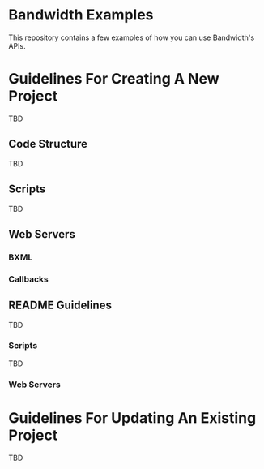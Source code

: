 # Bandwidth Examples

This repository contains a few examples of how you can use Bandwidth's APIs.

# Guidelines For Creating A New Project

TBD

## Code Structure

TBD

## Scripts

TBD

## Web Servers

### BXML

### Callbacks

## README Guidelines

TBD

### Scripts

TBD

### Web Servers

# Guidelines For Updating An Existing Project

TBD
